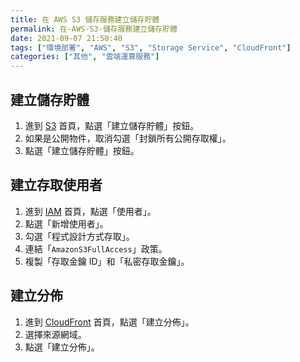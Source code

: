 ```yaml
---
title: 在 AWS S3 儲存服務建立儲存貯體
permalink: 在-AWS-S3-儲存服務建立儲存貯體
date: 2021-09-07 21:50:40
tags: ["環境部署", "AWS", "S3", "Storage Service", "CloudFront"]
categories: ["其他", "雲端運算服務"]
---
```


## 建立儲存貯體

1. 進到 [S3](https://s3.console.aws.amazon.com/s3) 首頁，點選「建立儲存貯體」按鈕。
2. 如果是公開物件，取消勾選「封鎖所有公開存取權」。
3. 點選「建立儲存貯體」按鈕。

## 建立存取使用者

1. 進到 [IAM](https://console.aws.amazon.com/iamv2/home) 首頁，點選「使用者」。
2. 點選「新增使用者」。
3. 勾選「程式設計方式存取」。
4. 連結「`AmazonS3FullAccess`」政策。
5. 複製「存取金鑰 ID」和「私密存取金鑰」。

## 建立分佈

1. 進到 [CloudFront](https://console.aws.amazon.com/cloudfront/v3/home) 首頁，點選「建立分佈」。
2. 選擇來源網域。
3. 點選「建立分佈」。
